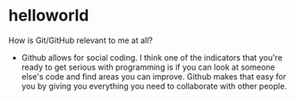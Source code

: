 # helloworld

How is Git/GitHub relevant to me at all?
- Github allows for social coding. I think one of the indicators that you're ready to get serious with programming is if you can look at someone else's code and find areas you can improve. Github makes that easy for you by giving you everything you need to collaborate with other people. 
